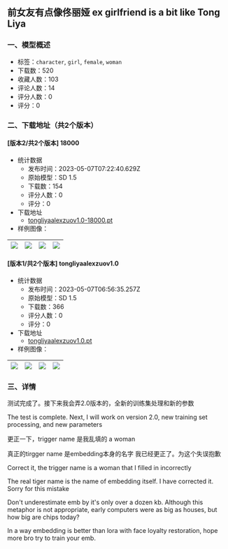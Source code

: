 ## 前女友有点像佟丽娅 ex girlfriend is a bit like Tong Liya
### 一、模型概述

- 标签：`character`, `girl`, `female`, `woman`
- 下载数：520
- 收藏人数：103
- 评论人数：14
- 评分人数：0
- 评分：0

### 二、下载地址（共2个版本）

#### [版本2/共2个版本] 18000

- 统计数据
  - 发布时间：2023-05-07T07:22:40.629Z
  - 原始模型：SD 1.5
  - 下载数：154
  - 评分人数：0
  - 评分：0
- 下载地址
  - [tongliyaalexzuov1.0-18000.pt](https://civitai.com/api/download/models/64585)
- 样例图像：

| <img src="https://image.civitai.com/xG1nkqKTMzGDvpLrqFT7WA/897c4e3f-232b-415a-ab2e-06f1a5c5f5ad/width=450/713981.jpeg" /> | <img src="https://image.civitai.com/xG1nkqKTMzGDvpLrqFT7WA/821b1ea1-1925-4050-9c2c-f7249d874705/width=450/714051.jpeg" /> | <img src="https://image.civitai.com/xG1nkqKTMzGDvpLrqFT7WA/5b52d04f-54b0-49d5-8d94-7d99088db13c/width=450/714060.jpeg" /> | <img src="https://image.civitai.com/xG1nkqKTMzGDvpLrqFT7WA/823e65dc-4de3-4a63-9a68-3028053a296e/width=450/714044.jpeg" /> |
| ---- | ---- | ---- | ---- |

#### [版本1/共2个版本] tongliyaalexzuov1.0

- 统计数据
  - 发布时间：2023-05-07T06:56:35.257Z
  - 原始模型：SD 1.5
  - 下载数：366
  - 评分人数：0
  - 评分：0
- 下载地址
  - [tongliyaalexzuov1.0.pt](https://civitai.com/api/download/models/27629)
- 样例图像：

| <img src="https://image.civitai.com/xG1nkqKTMzGDvpLrqFT7WA/797ae326-5479-4bba-e009-e3e748486d00/width=450/304545.jpeg" /> | <img src="https://image.civitai.com/xG1nkqKTMzGDvpLrqFT7WA/1e9c8c7c-3004-4015-e8e2-7b8aa1eac100/width=450/304553.jpeg" /> | <img src="https://image.civitai.com/xG1nkqKTMzGDvpLrqFT7WA/9a1615de-8020-4865-d182-e4ee02002600/width=450/304552.jpeg" /> | <img src="https://image.civitai.com/xG1nkqKTMzGDvpLrqFT7WA/7e3918f9-42f0-41e0-69c3-c15089d49600/width=450/304551.jpeg" /> |
| ---- | ---- | ---- | ---- |


### 三、详情
<p>测试完成了。接下来我会弄2.0版本的，全新的训练集处理和新的参数</p><p>The test is complete. Next, I will work on version 2.0, new training set processing, and new parameters</p><p>更正一下，trigger name 是我乱填的 a woman</p><p>真正的tirgger name 是embedding本身的名字 我已经更正了。为这个失误抱歉</p><p>Correct it, the trigger name is a woman that I filled in incorrectly</p><p>The real tiger name is the name of embedding itself. I have corrected it. Sorry for this mistake</p><p></p><p>Don't underestimate emb by it's only over a dozen kb. Although this metaphor is not appropriate, early computers were as big as houses, but how big are chips today?</p><p>In a way embedding is better than lora with face loyalty restoration, hope more bro try to train your emb.</p>